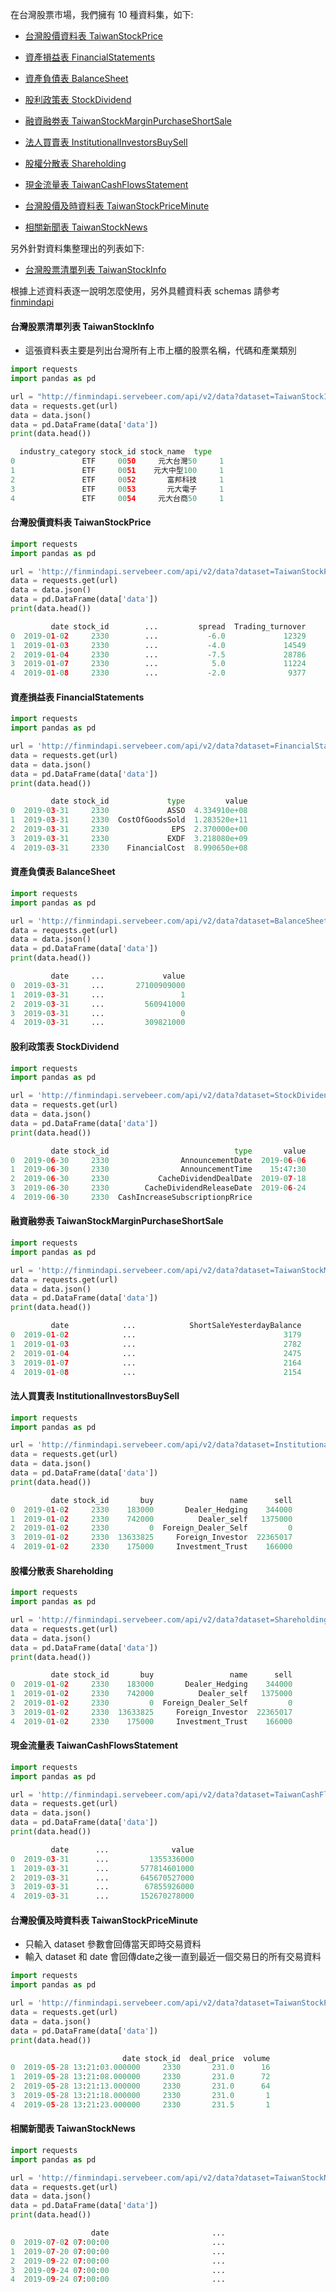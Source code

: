在台灣股票市場，我們擁有 10 種資料集，如下:

- [台灣股價資料表 TaiwanStockPrice](https://finmind.github.io/tutor/TaiwanStock/#taiwanstockinfo)

- [資產損益表 FinancialStatements](https://finmind.github.io/tutor/TaiwanStock/#financialstatements)

- [資產負債表 BalanceSheet](https://finmind.github.io/tutor/TaiwanStock/#balancesheet)

- [股利政策表 StockDividend](https://finmind.github.io/tutor/TaiwanStock/#stockdividend)

- [融資融劵表 TaiwanStockMarginPurchaseShortSale](https://finmind.github.io/tutor/TaiwanStock/#taiwanstockmarginpurchaseshortsale)

- [法人買賣表 InstitutionalInvestorsBuySell](https://finmind.github.io/tutor/TaiwanStock/#institutionalinvestorsbuysell)

- [股權分散表 Shareholding](https://finmind.github.io/tutor/TaiwanStock/#shareholding)

- [現金流量表 TaiwanCashFlowsStatement](https://finmind.github.io/tutor/TaiwanStock/#taiwancashflowsstatement)

- [台灣股價及時資料表 TaiwanStockPriceMinute](https://finmind.github.io/tutor/TaiwanStock/#taiwanstockpriceminute)

- [相關新聞表 TaiwanStockNews](https://finmind.github.io/tutor/TaiwanStock/#taiwanstocknews)

另外針對資料集整理出的列表如下:

- [台灣股票清單列表 TaiwanStockInfo](https://finmind.github.io/tutor/TaiwanStock/#taiwanstockinfo)

根據上述資料表逐一說明怎麼使用，另外具體資料表 schemas 請參考 [finmindapi](http://finmindapi.servebeer.com/docs#/default/method_api_v2_data_get)

#### 台灣股票清單列表 TaiwanStockInfo

- 這張資料表主要是列出台灣所有上市上櫃的股票名稱，代碼和產業類別

```python
import requests
import pandas as pd

url = "http://finmindapi.servebeer.com/api/v2/data?dataset=TaiwanStockInfo"
data = requests.get(url)
data = data.json()
data = pd.DataFrame(data['data'])
print(data.head())

  industry_category stock_id stock_name  type
0               ETF     0050     元大台灣50     1
1               ETF     0051    元大中型100     1
2               ETF     0052       富邦科技     1
3               ETF     0053       元大電子     1
4               ETF     0054     元大台商50     1
```

#### 台灣股價資料表 TaiwanStockPrice

```python
import requests
import pandas as pd

url = 'http://finmindapi.servebeer.com/api/v2/data?dataset=TaiwanStockPrice&stock_id=2330&date=2019-01-01'
data = requests.get(url)
data = data.json()
data = pd.DataFrame(data['data'])
print(data.head())

         date stock_id        ...         spread  Trading_turnover
0  2019-01-02     2330        ...           -6.0             12329
1  2019-01-03     2330        ...           -4.0             14549
2  2019-01-04     2330        ...           -7.5             28786
3  2019-01-07     2330        ...            5.0             11224
4  2019-01-08     2330        ...           -2.0              9377
```

#### 資產損益表 FinancialStatements

```python
import requests
import pandas as pd

url = 'http://finmindapi.servebeer.com/api/v2/data?dataset=FinancialStatements&stock_id=2330&date=2019-01-01'
data = requests.get(url)
data = data.json()
data = pd.DataFrame(data['data'])
print(data.head())

         date stock_id             type         value
0  2019-03-31     2330             ASSO  4.334910e+08
1  2019-03-31     2330  CostOfGoodsSold  1.283520e+11
2  2019-03-31     2330              EPS  2.370000e+00
3  2019-03-31     2330             EXDF  3.218080e+09
4  2019-03-31     2330    FinancialCost  8.990650e+08
```

#### 資產負債表 BalanceSheet

```python
import requests
import pandas as pd

url = 'http://finmindapi.servebeer.com/api/v2/data?dataset=BalanceSheet&stock_id=2330&date=2019-01-01'
data = requests.get(url)
data = data.json()
data = pd.DataFrame(data['data'])
print(data.head())

         date     ...             value
0  2019-03-31     ...       27100909000
1  2019-03-31     ...                 1
2  2019-03-31     ...         560941000
3  2019-03-31     ...                 0
4  2019-03-31     ...         309821000
```

#### 股利政策表 StockDividend

```python
import requests
import pandas as pd

url = 'http://finmindapi.servebeer.com/api/v2/data?dataset=StockDividend&stock_id=2330&date=2019-01-01'
data = requests.get(url)
data = data.json()
data = pd.DataFrame(data['data'])
print(data.head())

         date stock_id                            type       value
0  2019-06-30     2330                AnnouncementDate  2019-06-06
1  2019-06-30     2330                AnnouncementTime    15:47:30
2  2019-06-30     2330           CacheDividendDealDate  2019-07-18
3  2019-06-30     2330        CacheDividendReleaseDate  2019-06-24
4  2019-06-30     2330  CashIncreaseSubscriptionpRrice            
```

#### 融資融劵表 TaiwanStockMarginPurchaseShortSale

```python
import requests
import pandas as pd

url = 'http://finmindapi.servebeer.com/api/v2/data?dataset=TaiwanStockMarginPurchaseShortSale&stock_id=2330&date=2019-01-01'
data = requests.get(url)
data = data.json()
data = pd.DataFrame(data['data'])
print(data.head())

         date            ...            ShortSaleYesterdayBalance
0  2019-01-02            ...                                 3179
1  2019-01-03            ...                                 2782
2  2019-01-04            ...                                 2475
3  2019-01-07            ...                                 2164
4  2019-01-08            ...                                 2154
```

#### 法人買賣表 InstitutionalInvestorsBuySell

```python
import requests
import pandas as pd

url = 'http://finmindapi.servebeer.com/api/v2/data?dataset=InstitutionalInvestorsBuySell&stock_id=2330&date=2019-01-01'
data = requests.get(url)
data = data.json()
data = pd.DataFrame(data['data'])
print(data.head())

         date stock_id       buy                 name      sell
0  2019-01-02     2330    183000       Dealer_Hedging    344000
1  2019-01-02     2330    742000          Dealer_self   1375000
2  2019-01-02     2330         0  Foreign_Dealer_Self         0
3  2019-01-02     2330  13633825     Foreign_Investor  22365017
4  2019-01-02     2330    175000     Investment_Trust    166000
```

#### 股權分散表 Shareholding

```python
import requests
import pandas as pd

url = 'http://finmindapi.servebeer.com/api/v2/data?dataset=Shareholding&stock_id=2330&date=2019-01-01'
data = requests.get(url)
data = data.json()
data = pd.DataFrame(data['data'])
print(data.head())

         date stock_id       buy                 name      sell
0  2019-01-02     2330    183000       Dealer_Hedging    344000
1  2019-01-02     2330    742000          Dealer_self   1375000
2  2019-01-02     2330         0  Foreign_Dealer_Self         0
3  2019-01-02     2330  13633825     Foreign_Investor  22365017
4  2019-01-02     2330    175000     Investment_Trust    166000
```

#### 現金流量表 TaiwanCashFlowsStatement

```python
import requests
import pandas as pd

url = 'http://finmindapi.servebeer.com/api/v2/data?dataset=TaiwanCashFlowsStatement&stock_id=2330&date=2019-01-01'
data = requests.get(url)
data = data.json()
data = pd.DataFrame(data['data'])
print(data.head())

         date      ...              value
0  2019-03-31      ...         1355336000
1  2019-03-31      ...       577814601000
2  2019-03-31      ...       645670527000
3  2019-03-31      ...        67855926000
4  2019-03-31      ...       152670278000
```

#### 台灣股價及時資料表 TaiwanStockPriceMinute

- 只輸入 dataset 參數會回傳當天即時交易資料
- 輸入 dataset 和 date 會回傳date之後一直到最近一個交易日的所有交易資料

```python
import requests
import pandas as pd

url = 'http://finmindapi.servebeer.com/api/v2/data?dataset=TaiwanStockPriceMinute&stock_id=2330&date=2019-01-01'
data = requests.get(url)
data = data.json()
data = pd.DataFrame(data['data'])
print(data.head())

                         date stock_id  deal_price  volume
0  2019-05-28 13:21:03.000000     2330       231.0      16
1  2019-05-28 13:21:08.000000     2330       231.0      72
2  2019-05-28 13:21:13.000000     2330       231.0      64
3  2019-05-28 13:21:18.000000     2330       231.0       1
4  2019-05-28 13:21:23.000000     2330       231.5       1
```

#### 相關新聞表 TaiwanStockNews

```python
import requests
import pandas as pd

url = 'http://finmindapi.servebeer.com/api/v2/data?dataset=TaiwanStockNews&stock_id=2330&date=2019-01-01'
data = requests.get(url)
data = data.json()
data = pd.DataFrame(data['data'])
print(data.head())

                  date                       ...                                                                   title
0  2019-07-02 07:00:00                       ...                                    張忠謀的「告別作」落腳南科台積電的祕密武器...｜天下雜誌 - 天下雜誌
1  2019-07-20 07:00:00                       ...                                   台積電告別何麗梅時代！新任財務長黃仁昭揭密 - 科技新報 TechNews
2  2019-09-22 07:00:00                       ...                                       台積電產能滿載所致？AMD宣布3950X延至11月推出 - 鉅亨網
3  2019-09-24 07:00:00                       ...                                    5 奈米進度超前，台積電連續上修產能規畫 - 科技新報 TechNews
4  2019-09-24 07:00:00                       ...                         力旺記憶體IP傳捷報連10年獲選台積電最佳夥伴| Anue鉅亨- 台股新聞 - 鉅亨網財經新聞
```
